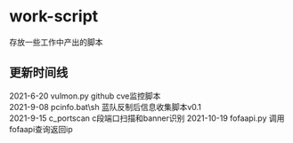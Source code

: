 # work-script
存放一些工作中产出的脚本

## 更新时间线

2021-6-20 vulmon.py github cve监控脚本  
2021-9-08 pcinfo.bat\sh 蓝队反制后信息收集脚本v0.1  
2021-9-15 c_portscan c段端口扫描和banner识别
2021-10-19 fofaapi.py 调用fofaapi查询返回ip
